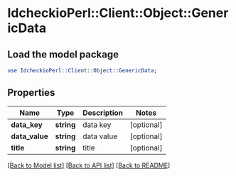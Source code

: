 # IdcheckioPerl::Client::Object::GenericData

## Load the model package
```perl
use IdcheckioPerl::Client::Object::GenericData;
```

## Properties
Name | Type | Description | Notes
------------ | ------------- | ------------- | -------------
**data_key** | **string** | data key | [optional] 
**data_value** | **string** | data value | [optional] 
**title** | **string** | title | [optional] 

[[Back to Model list]](../README.md#documentation-for-models) [[Back to API list]](../README.md#documentation-for-api-endpoints) [[Back to README]](../README.md)


